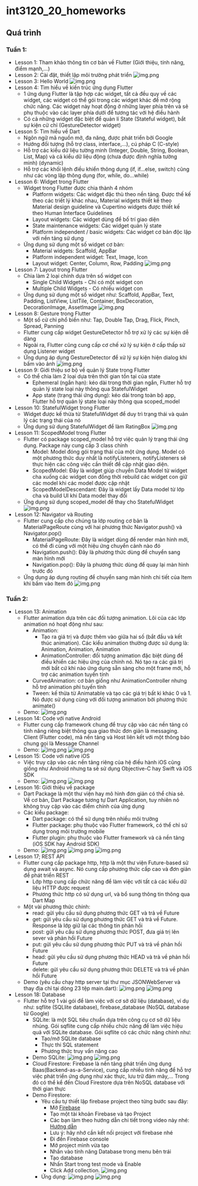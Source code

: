 # int3120_20_homeworks

## Quá trình
### Tuần 1:
- Lesson 1: Tham khảo thông tin cơ bản về Flutter (Giới thiệu, tính năng, điểm mạnh,...)
- Lesson 2: Cài đặt, thiết lập môi trường phát triển
![img.png](imgs/flutter-doctor.png)
- Lesson 3: Hello World
![img.png](imgs/hello-world.png)
- Lesson 4: Tìm hiểu về kiến trúc ứng dụng Flutter
  - 1 ứng dụng Flutter là tập hợp các widget, tất cả đều quy về các widget, các widget có thể gói trong các widget khác để mở rộng chức năng. Các widget này hoạt động ở những layer phía trên và sẽ phụ thuộc vào các layer phía dưới để tương tác với hệ điều hành
  - Có cả những widget đặc biệt để quản lí State (Stateful widget), bắt sự kiện cử chỉ (GestureDetector widget)
- Lesson 5: Tìm hiểu về Dart
  - Ngôn ngữ mã nguồn mở, đa năng, được phát triển bởi Google
  - Hướng đối tượng (hỗ trợ class, interface,...), cú pháp C (C-style)
  - Hỗ trợ các kiểu dữ liệu tường minh (Integer, Double, String, Boolean, List, Map) và cả kiểu dữ liệu động (chưa được định nghĩa tường minh) (dynamic)
  - Hỗ trợ các khối lệnh điều khiển thông dụng (if, if...else, switch) cũng như các vòng lặp thông dụng (for, while, do...while)
- Lesson 6: Widget trong Flutter
  - Widget trong Flutter được chia thành 4 nhóm
    - Platform widgets: Các widget đặc thù theo nền tảng. Được thế kế theo các triết lý khác nhau, Material widgets thiết kế theo Material design guideline và Cupertino widgets được thiết kế theo Human Interface Guidelines
    - Layout widgets: Các widget dùng để bố trí giao diện
    - State maintenance widgets: Các widget quản lý state
    - Platform independent / basic widgets: Các widget cơ bản độc lập với nền tảng sử dụng
  - Ứng dụng sử dụng một số widget cơ bản: 
    - Material widgets: Scaffold, AppBar
    - Platform independent widget: Text, Image, Icon
    - Layout widget: Center, Column, Row, Padding
  ![img.png](imgs/lesson6.png)
- Lesson 7: Layout trong Flutter
  - Chia làm 2 loại chính dựa trên số widget con
    - Single Child Widgets - Chỉ có một widget con
    - Multiple Child Widgets - Có nhiều widget con
  - Ứng dụng sử dụng một số widget như: Scaffold, AppBar, Text, Padding, ListView, ListTile, Container, BoxDecoration, DecorationImage, AssetImage
  ![img.png](imgs/lesson7.png)
- Lesson 8: Gesture trong Flutter
  - Một số cử chỉ phổ biến như: Tap, Double Tap, Drag, Flick, Pinch, Spread, Panning
  - Flutter cung cấp widget GestureDetector hỗ trợ xử lý các sự kiện dễ dàng
  - Ngoài ra, Flutter cũng cung cấp cơ chế xử lý sự kiện ở cấp thấp sử dụng Listener widget
  - Ứng dụng áp dụng GestureDetector để xử lý sự kiện hiện dialog khi bấm vào ảnh
  ![img.png](imgs/lesson8.png)
- Lesson 9: Giới thiệu sơ bộ về quản lý State trong Flutter
  - Có thể chia làm 2 loại dựa trên thời gian tồn tại của state
    - Ephemeral (ngắn hạn): kéo dài trong thời gian ngắn, Flutter hỗ trợ quản lý state loại này thông qua StatefulWidget
    - App state (trạng thái ứng dụng): kéo dài trong toàn bộ app, Flutter hỗ trợ quản lý state loại này thông qua scoped_model
- Lesson 10: StatefulWidget trong Flutter
  - Widget được kế thừa từ StatefulWidget để duy trì trạng thái và quản lý các trạng thái của nó
  - Ứng dụng sử dụng StatefulWidget để làm RatingBox
  ![img.png](imgs/lesson10.png)
- Lesson 11: ScopedModel trong Flutter
  - Flutter có package scoped_model hỗ trợ việc quản lý trạng thái ứng dụng. Package này cung cấp 3 class chính
    - Model: Model đóng gói trạng thái của một ứng dụng. Model có một phương thức duy nhất là notifyListeners, notifyListeners sẽ thực hiện các công việc cần thiết để cập nhật giao diện.
    - ScopedModel: Đây là widget giúp chuyển Data Model từ widget cha xuống các widget con đồng thời rebuild các widget con giữ các model khi các model được cập nhật
    - ScopedModelDescendant: Đây là widget lấy Data model từ lớp cha và build UI khi Data model thay đổi
  - Ứng dụng sử dụng scoped_model để thay cho StatefulWidget
  ![img.png](imgs/lesson11.png)
- Lesson 12: Navigator và Routing
  - Flutter cung cấp cho chúng ta lớp routing cơ bản là MaterialPageRoute cùng với hai phương thức Navigator.push() và Navigator.pop()
    - MaterialPageRoute: Đây là widget dùng để render màn hình mới, có thể đi cùng với một hiệu ứng chuyển cảnh nào đó
    - Navigation.push(): Đây là phương thức dùng để chuyển sang màn hình mới
    - Navigation.pop(): Đây là phương thức dùng để quay lại màn hình trước đó
  - Ứng dụng áp dụng routing để chuyển sang màn hình chi tiết của Item khi bấm vào Item đó
  ![img.png](imgs/lesson12.png)
### Tuần 2:
- Lesson 13: Animation
  - Flutter animation dựa trên các đối tượng animation. Lõi của các lớp animation nó hoạt động như sau:
    - Animation: 
      - Tạo ra giá trị và được thêm vào giữa hai số (bắt đầu và kết thúc animation). Các kiểu animation thường được sử dụng là: Animation<double>, Animation<Color>, Animation<Size>
      - AnimationController: đối tượng animation đặc biệt dùng để điều khiển các hiệu ứng của chính nó. Nó tạo ra các giá trị mới bất cứ khi nào ứng dụng sẵn sàng cho một frame mới, hỗ trợ các animation tuyến tính
    - CurvedAnimation: cơ bản giống như AnimationController nhưng hỗ trợ animation phi tuyến tính
    - Tween<T>: kế thừa từ Animatable<T> và tạo các giá trị bất kì khác 0 và 1. Nó được sử dụng cùng với đối tượng animation bởi phương thức animate()
  - Demo:
  ![img.png](imgs/lesson13.png)
- Lesson 14: Code với native Android
  - Flutter cung cấp framework chung để truy cập vào các nền tảng có tính năng riêng biệt thông qua giao thức đơn giản là messaging. Client (Flutter code), mã nền tảng và Host liên kết với một thông báo chung gọi là Message Channel
  - Demo:
  ![img.png](imgs/lesson14-1.png)
  ![img.png](imgs/lesson14-2.png)
- Lesson 15: Code với native iOS
  - Việc truy cập vào các nền tảng riêng của hệ điều hành iOS cũng giống như Android nhưng ta sẽ sử dụng Objective-C hay Swift và iOS SDK
  - Demo:
  ![img.png](imgs/lesson15-1.png)
  ![img.png](imgs/lesson15-2.png)
- Lesson 16: Giới thiệu về package
  - Dart Package là một thư viện hay mô hình đơn giản có thể chia sẻ. Về cơ bản, Dart Package tương tự Dart Application, tuy nhiên nó không truy cập vào các điểm chính của ứng dụng
  - Các kiểu package:
    - Dart package: có thể sử dụng trên nhiều môi trường
    - Flutter package: phụ thuộc vào Flutter framework, có thể chỉ sử dụng trong môi trường mobile
    - Flutter plugin: phụ thuộc vào Flutter framework và cả nền tảng (iOS SDK hay Android SDK)
  - Demo:
  ![img.png](imgs/lesson16-1.png)
  ![img.png](imgs/lesson16-2.png)
  ![img.png](imgs/lesson16-3.png)
- Lesson 17; REST API
  - Flutter cung cấp package http, http là một thư viện Future-based sử dụng await và async. Nó cung cấp phương thức cấp cao và đơn giản để phát triển REST
    - Lớp http cung cấp chức năng để làm việc với tất cả các kiểu dữ liệu HTTP được request
    - Phương thức http có sử dụng url, và bổ sung thông tin thông qua Dart Map
  - Một vài phương thức chính:
    - read: gửi yêu cầu sử dụng phương thức GET và trả về Future<String>
    - get: gửi yêu cầu sử dụng phương thức GET và trả về Future<Response>. Response là lớp giữ lại các thông tin phản hồi
    - post: gửi yêu cầu sử dụng phương thức POST, đưa giá trị lên sever và phản hồi Future<Response>
    - put: gửi yêu cầu sử dụng phương thức PUT và trả về phản hồi Future<Response>
    - head: gửi yêu cầu sử dụng phương thức HEAD và trả về phản hồi Future<Response>
    - delete: gửi yêu cầu sử dụng phương thức DELETE và trả về phản hồi Future<Response> 
  - Demo (yêu cầu chạy http server tại thư mục JSONWebServer và thay địa chỉ tại dòng 23 tệp main.dart):
  ![img.png](imgs/lesson17-1.png)
  ![img.png](imgs/lesson17-2.png)
- Lesson 18: Database
  - Flutter hỗ trợ 1 vài gói để làm việc với cơ sở dữ liệu (database), ví dụ như: sqflite (SQLlite database), firebase_database (NoSQL database từ Google)
    - SQLite: là một SQL tiêu chuẩn dựa trên công cụ cơ sở dữ liệu nhúng. Gói sqflite cung cấp nhiều chức năng để làm việc hiệu quả với SQLite database. Gói sqflite có các chức năng chính như:
      - Tạo/mở SQLite database
      - Thực thi SQL statement
      - Phương thức truy vấn nâng cao
    - Demo SQLite:
    ![img.png](imgs/lesson18-1.png)
    ![img.png](imgs/lesson18-3.png)
    - Cloud Firestore: Firebase là nền tảng phát triển ứng dụng Baas(Backend-as-a-Service), cung cấp nhiều tính năng để hỗ trợ việc phát triển ứng dụng như xác thực, lưu trữ đám mây,... Trong đó có thể kể đến Cloud Firestore dựa trên NoSQL database với thời gian thực
    - Demo Firestore:
      - Yêu cầu tự thiết lập firebase project theo từng bước sau đây:
        - Mở [Firebase](https://firebase.google.com)
        - Tạo một tài khoản Firebase và tạo Project
        - Các bạn làm theo hướng dẫn chi tiết trong video này nhé: [Hướng dẫn](https://www.youtube.com/watch?v=6juww5Lmvgo)
        - Lưu ý: hãy nhớ cần kết nối project với firebase nhé
        - Đi đến Firebase console
        - Mở project mình vừa tạo
        - Nhấn vào tính năng Database trong menu bên trái
        - Tạo database
        - Nhấn Start trong test mode và Enable
        - Click Add collection. 
        ![img.png](imgs/lesson18-2.png)
      - Ứng dụng:
      ![img.png](imgs/lesson18-1.png)
      ![img.png](imgs/lesson18-4.png)

